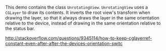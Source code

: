 This demo contains the class `UnrotatingView`.  `UnrotatingView` uses a `CGLayer` to draw its contents.  It inverts the root view's transform when drawing the layer, so that it always draws the layer in the same orientation relative to the device, instead of drawing in the same orientation relative to the status bar.

http://stackoverflow.com/questions/9345114/how-to-keep-cglayerref-constant-even-after-after-the-devices-orientation-switc
